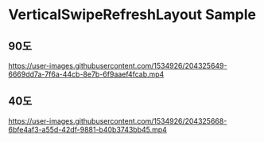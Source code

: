# VerticalSwipeRefreshLayout Sample

## 90도 

https://user-images.githubusercontent.com/1534926/204325649-6669dd7a-7f6a-44cb-8e7b-6f9aaef4fcab.mp4

## 40도

https://user-images.githubusercontent.com/1534926/204325668-6bfe4af3-a55d-42df-9881-b40b3743bb45.mp4
